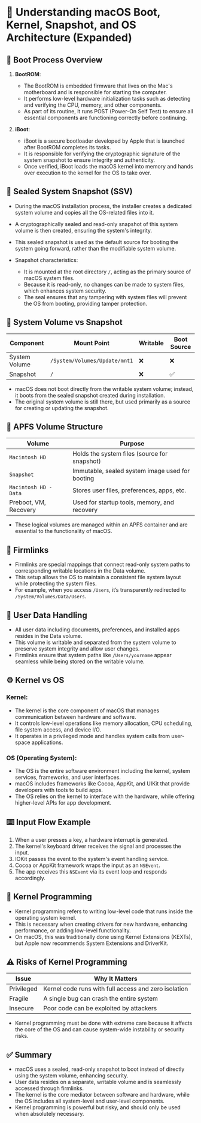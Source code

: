 
# 🧠 Understanding macOS Boot, Kernel, Snapshot, and OS Architecture (Expanded)

## 🔌 Boot Process Overview

1. **BootROM**:
   - The BootROM is embedded firmware that lives on the Mac's motherboard and is responsible for starting the computer.
   - It performs low-level hardware initialization tasks such as detecting and verifying the CPU, memory, and other components.
   - As part of its routine, it runs POST (Power-On Self Test) to ensure all essential components are functioning correctly before continuing.

2. **iBoot**:
   - iBoot is a secure bootloader developed by Apple that is launched after BootROM completes its tasks.
   - It is responsible for verifying the cryptographic signature of the system snapshot to ensure integrity and authenticity.
   - Once verified, iBoot loads the macOS kernel into memory and hands over execution to the kernel for the OS to take over.

## 🔐 Sealed System Snapshot (SSV)

- During the macOS installation process, the installer creates a dedicated system volume and copies all the OS-related files into it.
- A cryptographically sealed and read-only snapshot of this system volume is then created, ensuring the system's integrity.
- This sealed snapshot is used as the default source for booting the system going forward, rather than the modifiable system volume.

- Snapshot characteristics:
  - It is mounted at the root directory `/`, acting as the primary source of macOS system files.
  - Because it is read-only, no changes can be made to system files, which enhances system security.
  - The seal ensures that any tampering with system files will prevent the OS from booting, providing tamper protection.

## 🧾 System Volume vs Snapshot

| Component      | Mount Point                         | Writable | Boot Source |
|----------------|-------------------------------------|----------|-------------|
| System Volume  | `/System/Volumes/Update/mnt1`       | ❌       | ❌          |
| Snapshot       | `/`                                 | ❌       | ✅          |

- macOS does not boot directly from the writable system volume; instead, it boots from the sealed snapshot created during installation.
- The original system volume is still there, but used primarily as a source for creating or updating the snapshot.

## 💾 APFS Volume Structure

| Volume                    | Purpose                                          |
|---------------------------|--------------------------------------------------|
| `Macintosh HD`            | Holds the system files (source for snapshot)    |
| `Snapshot`                | Immutable, sealed system image used for booting |
| `Macintosh HD - Data`     | Stores user files, preferences, apps, etc.      |
| Preboot, VM, Recovery     | Used for startup tools, memory, and recovery    |

- These logical volumes are managed within an APFS container and are essential to the functionality of macOS.

## 🔗 Firmlinks

- Firmlinks are special mappings that connect read-only system paths to corresponding writable locations in the Data volume.
- This setup allows the OS to maintain a consistent file system layout while protecting the system files.
- For example, when you access `/Users`, it’s transparently redirected to `/System/Volumes/Data/Users`.

## 🧍 User Data Handling

- All user data including documents, preferences, and installed apps resides in the Data volume.
- This volume is writable and separated from the system volume to preserve system integrity and allow user changes.
- Firmlinks ensure that system paths like `/Users/yourname` appear seamless while being stored on the writable volume.

## ⚙️ Kernel vs OS

### Kernel:
- The kernel is the core component of macOS that manages communication between hardware and software.
- It controls low-level operations like memory allocation, CPU scheduling, file system access, and device I/O.
- It operates in a privileged mode and handles system calls from user-space applications.

### OS (Operating System):
- The OS is the entire software environment including the kernel, system services, frameworks, and user interfaces.
- macOS includes frameworks like Cocoa, AppKit, and UIKit that provide developers with tools to build apps.
- The OS relies on the kernel to interface with the hardware, while offering higher-level APIs for app development.

## ⌨️ Input Flow Example

1. When a user presses a key, a hardware interrupt is generated.
2. The kernel's keyboard driver receives the signal and processes the input.
3. IOKit passes the event to the system's event handling service.
4. Cocoa or AppKit framework wraps the input as an `NSEvent`.
5. The app receives this `NSEvent` via its event loop and responds accordingly.

## 🔧 Kernel Programming

- Kernel programming refers to writing low-level code that runs inside the operating system kernel.
- This is necessary when creating drivers for new hardware, enhancing performance, or adding low-level functionality.
- On macOS, this was traditionally done using Kernel Extensions (KEXTs), but Apple now recommends System Extensions and DriverKit.

## ⚠️ Risks of Kernel Programming

| Issue      | Why It Matters                                      |
|------------|------------------------------------------------------|
| Privileged | Kernel code runs with full access and zero isolation |
| Fragile    | A single bug can crash the entire system             |
| Insecure   | Poor code can be exploited by attackers              |

- Kernel programming must be done with extreme care because it affects the core of the OS and can cause system-wide instability or security risks.

## ✅ Summary

- macOS uses a sealed, read-only snapshot to boot instead of directly using the system volume, enhancing security.
- User data resides on a separate, writable volume and is seamlessly accessed through firmlinks.
- The kernel is the core mediator between software and hardware, while the OS includes all system-level and user-level components.
- Kernel programming is powerful but risky, and should only be used when absolutely necessary.
